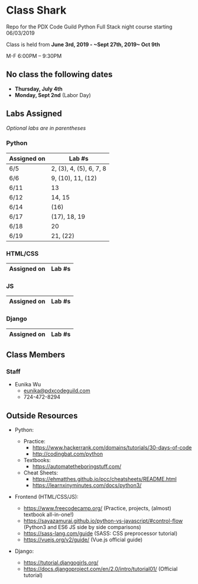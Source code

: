 # Class Shark
Repo for the PDX Code Guild Python Full Stack night course starting 06/03/2019

Class is held from **June 3rd, 2019 - ~Sept 27th, 2019~ Oct 9th**

M-F 6:00PM – 9:30PM

## No class the following dates
- **Thursday, July 4th**
- **Monday, Sept 2nd** (Labor Day)

## Labs Assigned
*Optional labs are in parentheses*

### Python 
| Assigned on | Lab \#s |
| ------------- | ---- |
| 6/5 | 2, (3), 4, (5), 6, 7, 8 |
| 6/6 | 9, (10), 11, (12) |
| 6/11 | 13 |
| 6/12 | 14, 15 |
| 6/14 | (16) |
| 6/17 | (17), 18, 19 |
| 6/18 | 20 |
| 6/19 | 21, (22) |


### HTML/CSS 
| Assigned on | Lab \#s |
| ------------- | ---- |

### JS
| Assigned on | Lab \#s |
| ------------- | ---- |


### Django
| Assigned on | Lab \#s |
| ------------- | ---- |


## Class Members

### Staff
- Eunika Wu
    - eunika@pdxcodeguild.com
    - 724-472-8294
        
## Outside Resources
- Python: 
    - Practice:
        - https://www.hackerrank.com/domains/tutorials/30-days-of-code 
        - http://codingbat.com/python
    - Textbooks:
        - https://automatetheboringstuff.com/
    - Cheat Sheets:
        - https://ehmatthes.github.io/pcc/cheatsheets/README.html
        - https://learnxinyminutes.com/docs/python3/
        
- Frontend (HTML/CSS/JS):
    - https://www.freecodecamp.org/ (Practice, projects, (almost) textbook all-in-one!)
    - https://sayazamurai.github.io/python-vs-javascript/#control-flow (Python3 and ES6 JS side by side comparisons)
    - https://sass-lang.com/guide (SASS: CSS preprocessor tutorial)
    - https://vuejs.org/v2/guide/ (Vue.js official guide)
    
- Django:
    - https://tutorial.djangogirls.org/
    - https://docs.djangoproject.com/en/2.0/intro/tutorial01/ (Official tutorial)
